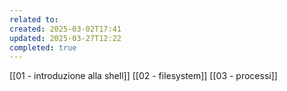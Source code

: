 ```yaml
---
related to: 
created: 2025-03-02T17:41
updated: 2025-03-27T12:22
completed: true
---
```

[[01 - introduzione alla shell]]
[[02 - filesystem]]
[[03 - processi]]